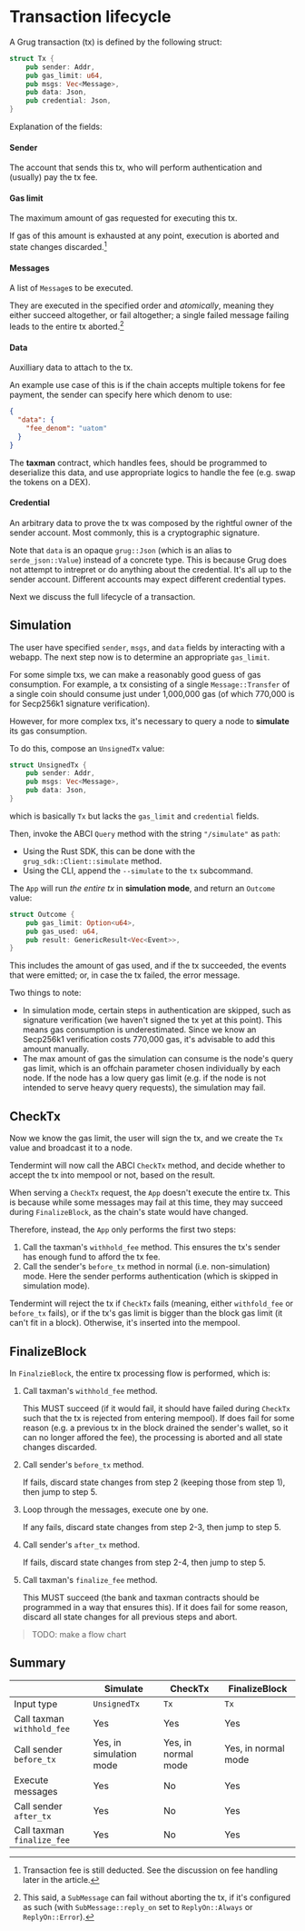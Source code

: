 # Transaction lifecycle

A Grug transaction (tx) is defined by the following struct:

```rust
struct Tx {
    pub sender: Addr,
    pub gas_limit: u64,
    pub msgs: Vec<Message>,
    pub data: Json,
    pub credential: Json,
}
```

Explanation of the fields:

#### Sender

The account that sends this tx, who will perform authentication and (usually) pay the tx fee.

#### Gas limit

The maximum amount of gas requested for executing this tx.

If gas of this amount is exhausted at any point, execution is aborted and state changes discarded.[^1]

#### Messages

A list of `Message`s to be executed.

They are executed in the specified order and _atomically_, meaning they either succeed altogether, or fail altogether; a single failed message failing leads to the entire tx aborted.[^2]

#### Data

Auxilliary data to attach to the tx.

An example use case of this is if the chain accepts multiple tokens for fee payment, the sender can specify here which denom to use:

```json
{
  "data": {
    "fee_denom": "uatom"
  }
}
```

The **taxman** contract, which handles fees, should be programmed to deserialize this data, and use appropriate logics to handle the fee (e.g. swap the tokens on a DEX).

#### Credential

An arbitrary data to prove the tx was composed by the rightful owner of the sender account. Most commonly, this is a cryptographic signature.

Note that `data` is an opaque `grug::Json` (which is an alias to `serde_json::Value`) instead of a concrete type. This is because Grug does not attempt to intrepret or do anything about the credential. It's all up to the sender account. Different accounts may expect different credential types.

Next we discuss the full lifecycle of a transaction.

## Simulation

The user have specified `sender`, `msgs`, and `data` fields by interacting with a webapp. The next step now is to determine an appropriate `gas_limit`.

For some simple txs, we can make a reasonably good guess of gas consumption. For example, a tx consisting of a single `Message::Transfer` of a single coin should consume just under 1,000,000 gas (of which 770,000 is for Secp256k1 signature verification).

However, for more complex txs, it's necessary to query a node to **simulate** its gas consumption.

To do this, compose an `UnsignedTx` value:

```rust
struct UnsignedTx {
    pub sender: Addr,
    pub msgs: Vec<Message>,
    pub data: Json,
}
```

which is basically `Tx` but lacks the `gas_limit` and `credential` fields.

Then, invoke the ABCI `Query` method with the string `"/simulate"` as `path`:

- Using the Rust SDK, this can be done with the `grug_sdk::Client::simulate` method.
- Using the CLI, append the `--simulate` to the `tx` subcommand.

The `App` will run _the entire tx_ in **simulation mode**, and return an `Outcome` value:

```rust
struct Outcome {
    pub gas_limit: Option<u64>,
    pub gas_used: u64,
    pub result: GenericResult<Vec<Event>>,
}
```

This includes the amount of gas used, and if the tx succeeded, the events that were emitted; or, in case the tx failed, the error message.

Two things to note:

- In simulation mode, certain steps in authentication are skipped, such as signature verification (we haven't signed the tx yet at this point). This means gas consumption is underestimated. Since we know an Secp256k1 verification costs 770,000 gas, it's advisable to add this amount manually.
- The max amount of gas the simulation can consume is the node's query gas limit, which is an offchain parameter chosen individually by each node. If the node has a low query gas limit (e.g. if the node is not intended to serve heavy query requests), the simulation may fail.

## CheckTx

Now we know the gas limit, the user will sign the tx, and we create the `Tx` value and broadcast it to a node.

Tendermint will now call the ABCI `CheckTx` method, and decide whether to accept the tx into mempool or not, based on the result.

When serving a `CheckTx` request, the `App` doesn't execute the entire tx. This is because while some messages may fail at this time, they may succeed during `FinalizeBlock`, as the chain's state would have changed.

Therefore, instead, the `App` only performs the first two steps:

1. Call the taxman's `withhold_fee` method. This ensures the tx's sender has enough fund to afford the tx fee.
2. Call the sender's `before_tx` method in normal (i.e. non-simulation) mode. Here the sender performs authentication (which is skipped in simulation mode).

Tendermint will reject the tx if `CheckTx` fails (meaning, either `withfold_fee` or `before_tx` fails), or if the tx's gas limit is bigger than the block gas limit (it can't fit in a block). Otherwise, it's inserted into the mempool.

## FinalizeBlock

In `FinalzieBlock`, the entire tx processing flow is performed, which is:

1. Call taxman's `withhold_fee` method.

   This MUST succeed (if it would fail, it should have failed during `CheckTx` such that the tx is rejected from entering mempool). If does fail for some reason (e.g. a previous tx in the block drained the sender's wallet, so it can no longer affored the fee), the processing is aborted and all state changes discarded.
2. Call sender's `before_tx` method.

   If fails, discard state changes from step 2 (keeping those from step 1), then jump to step 5.

3. Loop through the messages, execute one by one.

   If any fails, discard state changes from step 2-3, then jump to step 5.
4. Call sender's `after_tx` method.

   If fails, discard state changes from step 2-4, then jump to step 5.
5. Call taxman's `finalize_fee` method.

   This MUST succeed (the bank and taxman contracts should be programmed in a way that ensures this). If it does fail for some reason, discard all state changes for all previous steps and abort.

> TODO: make a flow chart

## Summary

|                            | Simulate                | CheckTx             | FinalizeBlock       |
| -------------------------- | ----------------------- | ------------------- | ------------------- |
| Input type                 | `UnsignedTx`            | `Tx`                | `Tx`                |
| Call taxman `withhold_fee` | Yes                     | Yes                 | Yes                 |
| Call sender `before_tx`    | Yes, in simulation mode | Yes, in normal mode | Yes, in normal mode |
| Execute messages           | Yes                     | No                  | Yes                 |
| Call sender `after_tx`     | Yes                     | No                  | Yes                 |
| Call taxman `finalize_fee` | Yes                     | No                  | Yes                 |

[^1]: Transaction fee is still deducted. See the discussion on fee handling later in the article.

[^2]: This said, a `SubMessage` can fail without aborting the tx, if it's configured as such (with `SubMessage::reply_on` set to `ReplyOn::Always` or `ReplyOn::Error`).
